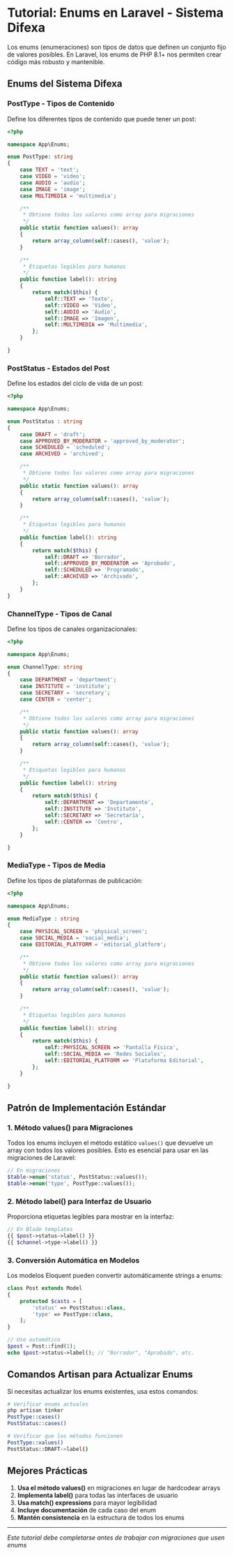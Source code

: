 # Tutorial: Enums en Laravel - Sistema Difexa

Los enums (enumeraciones) son tipos de datos que definen un conjunto fijo de valores posibles. En Laravel, los enums de PHP 8.1+ nos permiten crear código más robusto y mantenible.

## Enums del Sistema Difexa

### PostType - Tipos de Contenido

Define los diferentes tipos de contenido que puede tener un post:

```php
<?php

namespace App\Enums;

enum PostType: string
{
    case TEXT = 'text';
    case VIDEO = 'video';
    case AUDIO = 'audio';
    case IMAGE = 'image';
    case MULTIMEDIA = 'multimedia';

    /**
     * Obtiene todos los valores como array para migraciones
     */
    public static function values(): array
    {
        return array_column(self::cases(), 'value');
    }

    /**
     * Etiquetas legibles para humanos
     */
    public function label(): string
    {
        return match($this) {
            self::TEXT => 'Texto',
            self::VIDEO => 'Video',
            self::AUDIO => 'Audio',
            self::IMAGE => 'Imagen',
            self::MULTIMEDIA => 'Multimedia',
        };
    }

}
```

### PostStatus - Estados del Post

Define los estados del ciclo de vida de un post:

```php
<?php

namespace App\Enums;

enum PostStatus : string
{
    case DRAFT = 'draft';
    case APPROVED_BY_MODERATOR = 'approved_by_moderator';
    case SCHEDULED = 'scheduled';
    case ARCHIVED = 'archived';

    /**
     * Obtiene todos los valores como array para migraciones
     */
    public static function values(): array
    {
        return array_column(self::cases(), 'value');
    }

    /**
     * Etiquetas legibles para humanos
     */
    public function label(): string
    {
        return match($this) {
            self::DRAFT => 'Borrador',
            self::APPROVED_BY_MODERATOR => 'Aprobado',
            self::SCHEDULED => 'Programado',
            self::ARCHIVED => 'Archivado',
        };
    }
}
```

### ChannelType - Tipos de Canal

Define los tipos de canales organizacionales:

```php
<?php

namespace App\Enums;

enum ChannelType: string
{
    case DEPARTMENT = 'department';
    case INSTITUTE = 'institute';
    case SECRETARY = 'secretary';
    case CENTER = 'center';

    /**
     * Obtiene todos los valores como array para migraciones
     */
    public static function values(): array
    {
        return array_column(self::cases(), 'value');
    }

    /**
     * Etiquetas legibles para humanos
     */
    public function label(): string
    {
        return match($this) {
            self::DEPARTMENT => 'Departamento',
            self::INSTITUTE => 'Instituto',
            self::SECRETARY => 'Secretaría',
            self::CENTER => 'Centro',
        };
    }

}
```

### MediaType - Tipos de Media

Define los tipos de plataformas de publicación:

```php
<?php

namespace App\Enums;

enum MediaType : string
{
    case PHYSICAL_SCREEN = 'physical_screen';
    case SOCIAL_MEDIA = 'social_media';
    case EDITORIAL_PLATFORM = 'editorial_platform';

    /**
     * Obtiene todos los valores como array para migraciones
     */
    public static function values(): array
    {
        return array_column(self::cases(), 'value');
    }

    /**
     * Etiquetas legibles para humanos
     */
    public function label(): string
    {
        return match($this) {
            self::PHYSICAL_SCREEN => 'Pantalla Física',
            self::SOCIAL_MEDIA => 'Redes Sociales',
            self::EDITORIAL_PLATFORM => 'Plataforma Editorial',
        };
    }

}
```

## Patrón de Implementación Estándar

### 1. Método values() para Migraciones

Todos los enums incluyen el método estático `values()` que devuelve un array con todos los valores posibles. Esto es esencial para usar en las migraciones de Laravel:

```php
// En migraciones
$table->enum('status', PostStatus::values());
$table->enum('type', PostType::values());
```

### 2. Método label() para Interfaz de Usuario

Proporciona etiquetas legibles para mostrar en la interfaz:

```php
// En Blade templates
{{ $post->status->label() }}
{{ $channel->type->label() }}
```



### 3. Conversión Automática en Modelos

Los modelos Eloquent pueden convertir automáticamente strings a enums:

```php
class Post extends Model
{
    protected $casts = [
        'status' => PostStatus::class,
        'type' => PostType::class,
    ];
}

// Uso automático
$post = Post::find(1);
echo $post->status->label(); // "Borrador", "Aprobado", etc.
```

## Comandos Artisan para Actualizar Enums

Si necesitas actualizar los enums existentes, usa estos comandos:

```bash
# Verificar enums actuales
php artisan tinker
PostType::cases()
PostStatus::cases()

# Verificar que los métodos funcionen
PostType::values()
PostStatus::DRAFT->label()
```

## Mejores Prácticas

1. **Usa el método values()** en migraciones en lugar de hardcodear arrays
2. **Implementa label()** para todas las interfaces de usuario
3. **Usa match() expressions** para mayor legibilidad
4. **Incluye documentación** de cada caso del enum
5. **Mantén consistencia** en la estructura de todos los enums

---

*Este tutorial debe completarse antes de trabajar con migraciones que usen enums*
